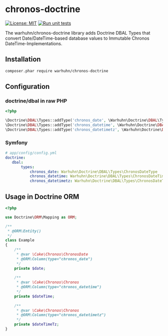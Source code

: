 # chronos-doctrine

[![License: MIT](https://img.shields.io/badge/License-MIT-yellow.svg)](https://github.com/warhuhn/chronos-doctrine/LICENSE)
[![Run unit tests](https://github.com/warhuhn/chronos-doctrine/actions/workflows/run-unit-tests.yml/badge.svg)](https://github.com/warhuhn/chronos-doctrine/actions/workflows/run-unit-tests.yml)

The warhuhn/chronos-doctrine library adds Doctrine DBAL Types that convert Date/DateTime-based database values to
Immutable Chronos DateTime-Implementations.

## Installation

```bash
composer.phar require warhuhn/chronos-doctrine
```

## Configuration

### doctrine/dbal in raw PHP

```php
<?php

\Doctrine\DBAL\Types::addType('chronos_date', \Warhuhn\Doctrine\DBAL\Types\ChronosDateType::class);
\Doctrine\DBAL\Types::addType('chronos_datetime', \Warhuhn\Doctrine\DBAL\Types\ChronosDateTimeType::class);
\Doctrine\DBAL\Types::addType('chronos_datetimetz', \Warhuhn\Doctrine\DBAL\Types\ChronosDateTimeTzType::class);
```

### Symfony

```yaml
# app/config/config.yml
doctrine:
   dbal:
       types:
           chronos_date: Warhuhn\Doctrine\DBAL\Types\ChronosDateType
           chronos_datetime: Warhuhn\Doctrine\DBAL\Types\ChronosDateTimeType
           chronos_datetimetz: Warhuhn\Doctrine\DBAL\Types\ChronosDateTimeTzType
```

## Usage in Doctrine ORM

```php
<?php

use Doctrine\ORM\Mapping as ORM;

/**
 * @ORM\Entity()
 */
class Example
{
    /**
     * @var \Cake\Chronos\ChronosDate 
     * @ORM\Column(type="chronos_date")
     */
    private $date;
    
    /**
     * @var \Cake\Chronos\Chronos
     * @ORM\Column(type="chronos_datetime")
     */
    private $dateTime;
    
    /**
     * @var \Cake\Chronos\Chronos
     * @ORM\Column(type="chronos_datetimetz")
     */
    private $dateTimeTz;
}
```